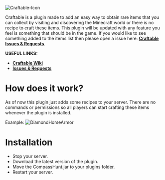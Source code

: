 ![Craftable-Icon](https://i.imgur.com/T7gUDEl.png)

Craftable is a  plugin made to add an easy way to obtain rare items that you can collect by visiting and discovering the Minecraft world or there is no recipe to craft these items. This plugin will be updated with any feature you feel is something that should be in the game. If you would like to see something added to the items list then please open a issue here: **[Craftable Issues & Requests](https://github.com/RobiOfficial/Craftable/issues)**.

**USEFUL LINKS:**
-  **[Craftable Wiki](https://github.com/RobiOfficial/Craftable/wiki)** 
-  **[Issues & Requests](https://github.com/RobiOfficial/Craftable/issues)** 

# How does it work?
As of now this plugin just adds some recipes to your server. There are no commands or permissions so all players can start crafting these items whenever the plugin is installed. 

Example:
![DiamondHorseArmor](https://i.imgur.com/zGmcUWE.png)

# Installation
- Stop your server.
- Download the latest version of the plugin.
- Move the CompassHunt.jar to your plugins folder.
- Restart your server.
